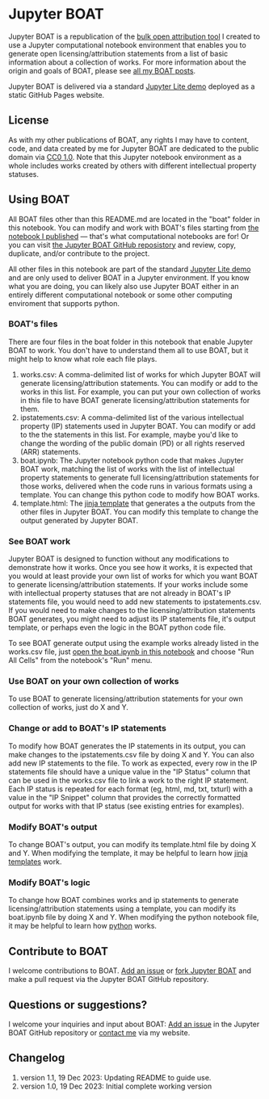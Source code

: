 # Jupyter BOAT
Jupyter BOAT is a republication of the [bulk open attribution tool](https://xolotl.org/boat-1-0/) I created to use a Jupyter computational notebook environment that enables you to generate open licensing/attribution statements from a list of basic information about a collection of works. For more information about the origin and goals of BOAT, please see [all my BOAT posts](https://xolotl.org/tags/boat/).

Jupyter BOAT is delivered via a standard [Jupyter Lite demo](https://jupyterlite.github.io/demo) deployed as a static GitHub Pages website.

## License
As with my other publications of BOAT, any rights I may have to content, code, and data created by me for Jupyter BOAT are dedicated to the public domain via [CC0 1.0](https://creativecommons.org/public-domain/cc0/). Note that this Jupyter notebook environment as a whole includes works created by others with different intellectual property statuses.

## Using BOAT
All BOAT files other than this README.md are located in the "boat" folder in this notebook. You can modify and work with BOAT's files starting from [the notebook I published](https://xolotl.org/jupyter-boat/) — that's what computational notebooks are for! Or you can visit [the Jupyter BOAT GitHub reposistory](https://github.com/xolotl/jupyter-boat) and review, copy, duplicate, and/or contribute to the project.

All other files in this notebook are part of the standard [Jupyter Lite demo](https://jupyterlite.github.io/demo) and are only used to deliver BOAT in a Jupyter environment. If you know what you are doing, you can likely also use Jupyter BOAT either in an entirely different computational notebook or some other computing enviroment that supports python.

### BOAT's files
There are four files in the boat folder in this notebook that enable Jupyter BOAT to work. You don't have to understand them all to use BOAT, but it might help to know what role each file plays.
1. works.csv: A comma-delimited list of works for which Jupyter BOAT will generate licensing/attribution statements. You can modify or add to the works in this list. For example, you can put your own collection of works in this file to have BOAT generate licensing/attribution statements for them.
1. ipstatements.csv: A comma-delimited list of the various intellectual property (IP) statements used in Jupyter BOAT. You can modify or add to the the statements in this list. For example, maybe you'd like to change the wording of the public domain (PD) or all rights reserved (ARR) statements.
1. boat.ipynb: The Jupyter notebook python code that makes Jupyter BOAT work, matching the list of works with the list of intellectual property statements to generate full licensing/attribution statements for those works, delivered when the code runs in various formats using a template. You can change this python code to modify how BOAT works.
1. template.html: The [jinja template](https://palletsprojects.com/p/jinja/) that generates a the outputs from the other files in Jupyter BOAT. You can modify this template to change the output generated by Jupyter BOAT.

### See BOAT work
Jupyter BOAT is designed to function without any modifications to demonstrate how it works. Once you see how it works, it is expected that you would at least provide your own list of works for which you want BOAT to generate licensing/attribution statements. If your works include some with intellectual property statuses that are not already in BOAT's IP statements file, you would need to add new statements to ipstatements.csv. If you would need to make changes to the licensing/attribution statements BOAT generates, you might need to adjust its IP statements file, it's output template, or perhaps even the logic in the BOAT python code file.

To see BOAT generate output using the example works already listed in the works.csv file, just <a href="https://xolotl.github.io/jupyter-boat/lab/index.html?path=boat%2Fboat.ipynb" target="_self">open the boat.ipynb in this notebook</a> and choose "Run All Cells" from the notebook's "Run" menu.

### Use BOAT on your own collection of works
To use BOAT to generate licensing/attribution statements for your own collection of works, just do X and Y.

### Change or add to BOAT's IP statements
To modify how BOAT generates the IP statements in its output, you can make changes to the ipstatements.csv file by doing X and Y. You can also add new IP statements to the file. To work as expected, every row in the IP statements file should have a unique value in the "IP Status" column that can be used in the works.csv file to link a work to the right IP statement. Each IP status is repeated for each format (eg, html, md, txt, txturl) with a value in the "IP Snippet" column that provides the correctly formatted output for works with that IP status (see existing entries for examples).

### Modify BOAT's output
To change BOAT's output, you can modify its template.html file by doing X and Y. When modifying the template, it may be helpful to learn how [jinja templates](https://palletsprojects.com/p/jinja/) work.

### Modify BOAT's logic
To change how BOAT combines works and ip statements to generate licensing/attribution statements using a template, you can modify its boat.ipynb file by doing X and Y. When modifying the python notebook file, it may be helpful to learn how [python](https://www.python.org/) works.

## Contribute to BOAT
I welcome contributions to BOAT. [Add an issue](https://github.com/xolotl/jupyter-boat/issues/new) or [fork Jupyter BOAT](https://github.com/xolotl/jupyter-boat/fork) and make a pull request via the Jupyter BOAT GitHub repository.

## Questions or suggestions?
I welcome your inquiries and input about BOAT: [Add an issue](https://github.com/xolotl/jupyter-boat/issues/new) in the Jupyter BOAT GitHub repository or [contact me](https://xolotl.org/contact/) via my website.

## Changelog
1. version 1.1, 19 Dec 2023: Updating README to guide use.
1. version 1.0, 19 Dec 2023: Initial complete working version